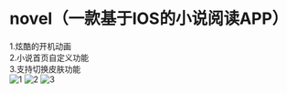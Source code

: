 # novel（一款基于IOS的小说阅读APP）
####
1.炫酷的开机动画   
2.小说首页自定义功能   
3.支持切换皮肤功能   
![1]("https://github.com/dawnhin/novel/blob/master/novel/Resource/1.png")
![2]("https://github.com/dawnhin/novel/blob/master/novel/Resource/2.png")
![3]("https://github.com/dawnhin/novel/blob/master/novel/Resource/4.png")
